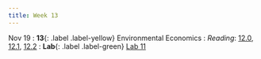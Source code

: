 ```yaml
---
title: Week 13
---
```


Nov 19
: **13**{: .label .label-yellow} Environmental Economics
: *Reading*: [12.0](https://data-88e.github.io/textbook/content/12-environmental/index.html), [12.1](https://data-88e.github.io/textbook/content/12-environmental/textbook1.html), [12.2](https://data-88e.github.io/textbook/content/12-environmental/KuznetsHypothesis-Copy1.html)
: **Lab**{: .label .label-green} [Lab 11](https://datahub.berkeley.edu/)